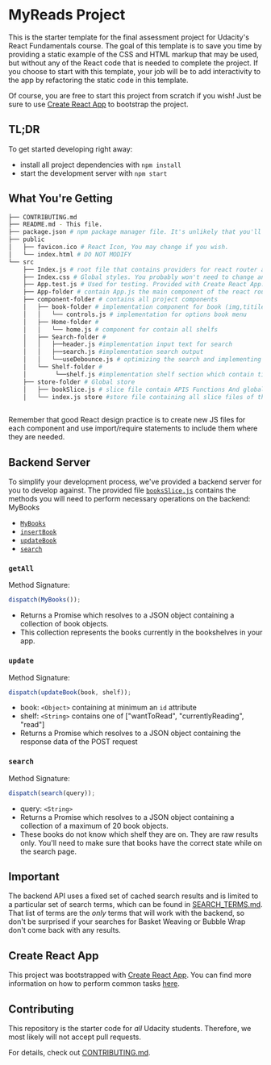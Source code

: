 # MyReads Project

This is the starter template for the final assessment project for Udacity's React Fundamentals course. The goal of this template is to save you time by providing a static example of the CSS and HTML markup that may be used, but without any of the React code that is needed to complete the project. If you choose to start with this template, your job will be to add interactivity to the app by refactoring the static code in this template.

Of course, you are free to start this project from scratch if you wish! Just be sure to use [Create React App](https://reactjs.org/docs/create-a-new-react-app.html) to bootstrap the project.

## TL;DR

To get started developing right away:

- install all project dependencies with `npm install`
- start the development server with `npm start`

## What You're Getting

```bash
├── CONTRIBUTING.md
├── README.md - This file.
├── package.json # npm package manager file. It's unlikely that you'll need to modify this.
├── public
│   ├── favicon.ico # React Icon, You may change if you wish.
│   └── index.html # DO NOT MODIFY
└── src
    ├── Index.js # root file that contains providers for react router and redux
    ├── Index.css # Global styles. You probably won't need to change anything here.
    ├── App.test.js # Used for testing. Provided with Create React App. Testing is encouraged, but not required.
    ├── App-folder # contain App.js the main component of the react router at path "/"
    ├── component-folder # contains all project components
    │   ├── book-folder # implementation component for book (img,titile,author)
    │   │   └── controls.js # implementation for options book menu
    │   ├── Home-folder # 
    │   │   └── home.js # component for contain all shelfs
    │   ├── Search-folder # 
    │   │   ├──header.js #implementation input text for search
    │   │   ├──search.js #implementation search output
    │   │   └──useDebounce.js # optimizing the search and implementing Debounce 
    │   └── Shelf-folder # 
    │        └──shelf.js #implementation shelf section which contain title and books
    ├── store-folder # Global store
    │   ├── bookSlice.js # slice file contain APIS Functions And global States value 
    │   └── index.js store #store file containing all slice files of the projects
    
```

Remember that good React design practice is to create new JS files for each component and use import/require statements to include them where they are needed.

## Backend Server

To simplify your development process, we've provided a backend server for you to develop against. The provided file [`booksSlice.js`](store/booksSlice.js) contains the methods you will need to perform necessary operations on the backend:
MyBooks
- [`MyBooks`](#getAll)
- [`insertBook`](#addbook)
- [`updateBook`](#update)
- [`search`](#search)

### `getAll`

Method Signature:

```js
dispatch(MyBooks());
```

- Returns a Promise which resolves to a JSON object containing a collection of book objects.
- This collection represents the books currently in the bookshelves in your app.

### `update`

Method Signature:

```js
dispatch(updateBook(book, shelf));
```

- book: `<Object>` containing at minimum an `id` attribute
- shelf: `<String>` contains one of ["wantToRead", "currentlyReading", "read"]
- Returns a Promise which resolves to a JSON object containing the response data of the POST request

### `search`

Method Signature:

```js
dispatch(search(query));
```

- query: `<String>`
- Returns a Promise which resolves to a JSON object containing a collection of a maximum of 20 book objects.
- These books do not know which shelf they are on. They are raw results only. You'll need to make sure that books have the correct state while on the search page.

## Important

The backend API uses a fixed set of cached search results and is limited to a particular set of search terms, which can be found in [SEARCH_TERMS.md](SEARCH_TERMS.md). That list of terms are the _only_ terms that will work with the backend, so don't be surprised if your searches for Basket Weaving or Bubble Wrap don't come back with any results.

## Create React App

This project was bootstrapped with [Create React App](https://github.com/facebook/create-react-app). You can find more information on how to perform common tasks [here](https://github.com/facebook/create-react-app/blob/main/packages/cra-template/template/README.md).

## Contributing

This repository is the starter code for _all_ Udacity students. Therefore, we most likely will not accept pull requests.

For details, check out [CONTRIBUTING.md](CONTRIBUTING.md).
